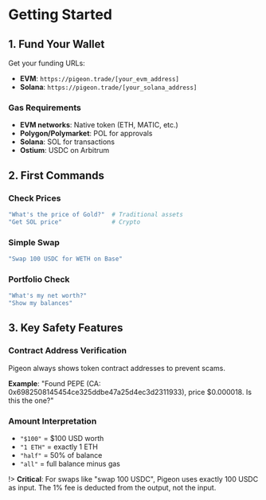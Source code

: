 # Getting Started

## 1. Fund Your Wallet

Get your funding URLs:
- **EVM**: `https://pigeon.trade/[your_evm_address]`
- **Solana**: `https://pigeon.trade/[your_solana_address]`

### Gas Requirements
- **EVM networks**: Native token (ETH, MATIC, etc.)
- **Polygon/Polymarket**: POL for approvals
- **Solana**: SOL for transactions
- **Ostium**: USDC on Arbitrum

## 2. First Commands

### Check Prices
```bash
"What's the price of Gold?"  # Traditional assets
"Get SOL price"              # Crypto
```

### Simple Swap
```bash
"Swap 100 USDC for WETH on Base"
```

### Portfolio Check
```bash
"What's my net worth?"
"Show my balances"
```

## 3. Key Safety Features

### Contract Address Verification
Pigeon always shows token contract addresses to prevent scams.

**Example**: "Found PEPE (CA: 0x6982508145454ce325ddbe47a25d4ec3d2311933), price $0.000018. Is this the one?"

### Amount Interpretation
- `"$100"` = $100 USD worth
- `"1 ETH"` = exactly 1 ETH
- `"half"` = 50% of balance
- `"all"` = full balance minus gas

!> **Critical**: For swaps like "swap 100 USDC", Pigeon uses exactly 100 USDC as input. The 1% fee is deducted from the output, not the input.

